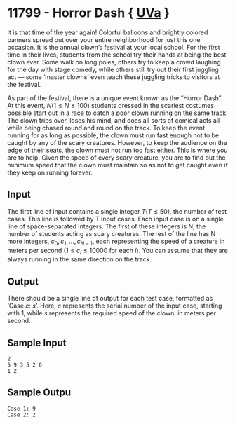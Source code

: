 # 11799 - Horror Dash { [UVa](https://onlinejudge.org/index.php?option=com_onlinejudge&Itemid=8&page=show_problem&problem=2899) }

It is that time of the year again! Colorful balloons and brightly colored
banners spread out over your entire neighborhood for just this one occasion.
It is the annual clown’s festival at your local school. For the first time in
their lives, students from the school try their hands at being the best clown
ever. Some walk on long poles, others try to keep a crowd laughing for
the day with stage comedy, while others still try out their first juggling act
— some ‘master clowns’ even teach these juggling tricks to visitors at the
festival.

As part of the festival, there is a unique event known as the “Horror
Dash”. At this event, $N (1 ≤ N ≤ 100)$ students dressed in the scariest
costumes possible start out in a race to catch a poor clown running on
the same track. The clown trips over, loses his mind, and does all sorts of
comical acts all while being chased round and round on the track. To keep
the event running for as long as possible, the clown must run fast enough not to be caught by any of
the scary creatures. However, to keep the audience on the edge of their seats, the clown must not run
too fast either. This is where you are to help. Given the speed of every scary creature, you are to find
out the minimum speed that the clown must maintain so as not to get caught even if they keep on
running forever.

## Input

The first line of input contains a single integer $T (T ≤ 50)$, the number of test cases. This line is
followed by T input cases. Each input case is on a single line of space-separated integers. The first
of these integers is N, the number of students acting as scary creatures. The rest of the line has
N more integers, $c_0, c_1, . . . , c_{N−1}$, each representing the speed of a creature in meters per second
($1 ≤ c_i ≤ 10000$ for each $i$). You can assume that they are always running in the same direction on the
track.

## Output

There should be a single line of output for each test case, formatted as ‘Case $c$: $s$’. Here, $c$ represents
the serial number of the input case, starting with 1, while $s$ represents the required speed of the clown,
in meters per second.

## Sample Input

```
2
5 9 3 5 2 6
1 2
```

## Sample Outpu

```
Case 1: 9
Case 2: 2
```

